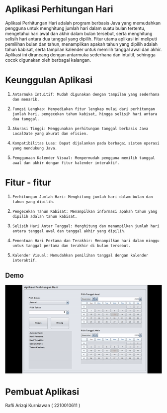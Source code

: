 # Aplikasi Perhitungan Hari

Aplikasi Perhitungan Hari adalah program berbasis Java yang memudahkan pengguna untuk menghitung jumlah hari dalam suatu bulan tertentu, mengetahui hari awal dan akhir dalam bulan tersebut, serta menghitung selisih hari antara dua tanggal yang dipilih. Fitur utama aplikasi ini meliputi pemilihan bulan dan tahun, menampilkan apakah tahun yang dipilih adalah tahun kabisat, serta tampilan kalender untuk memilih tanggal awal dan akhir. Aplikasi ini dirancang dengan antarmuka sederhana dan intuitif, sehingga cocok digunakan oleh berbagai kalangan.
   
# Keunggulan Aplikasi

1.     Antarmuka Intuitif: Mudah digunakan dengan tampilan yang sederhana dan menarik.
2.     Fungsi Lengkap: Menyediakan fitur lengkap mulai dari perhitungan jumlah hari, pengecekan tahun kabisat, hingga selisih hari antara dua tanggal.
3.     Akurasi Tinggi: Menggunakan perhitungan tanggal berbasis Java LocalDate yang akurat dan efisien.
4.     Kompatibilitas Luas: Dapat dijalankan pada berbagai sistem operasi yang mendukung Java.
5.     Penggunaan Kalender Visual: Mempermudah pengguna memilih tanggal awal dan akhir dengan fitur kalender interaktif.



# Fitur - fitur

1.     Perhitungan Jumlah Hari: Menghitung jumlah hari dalam bulan dan tahun yang dipilih.
2.     Pengecekan Tahun Kabisat: Menampilkan informasi apakah tahun yang dipilih adalah tahun kabisat.
3.     Selisih Hari Antar Tanggal: Menghitung dan menampilkan jumlah hari antara tanggal awal dan tanggal akhir yang dipilih.
4.     Penentuan Hari Pertama dan Terakhir: Menampilkan hari dalam minggu untuk tanggal pertama dan terakhir di bulan tersebut.
5.     Kalender Visual: Memudahkan pemilihan tanggal dengan kalender interaktif.

## Demo
![App Screenshot](https://github.com/rafkrnwnworkspace/AplikasiPenghitunganHari/blob/cacaad88b34d4cb3e772d5f82d8187360175ebd5/pic/bukti.gif)

# Pembuat Aplikasi
 Rafli Arizqi Kurniawan ( 2210010611 ) 
